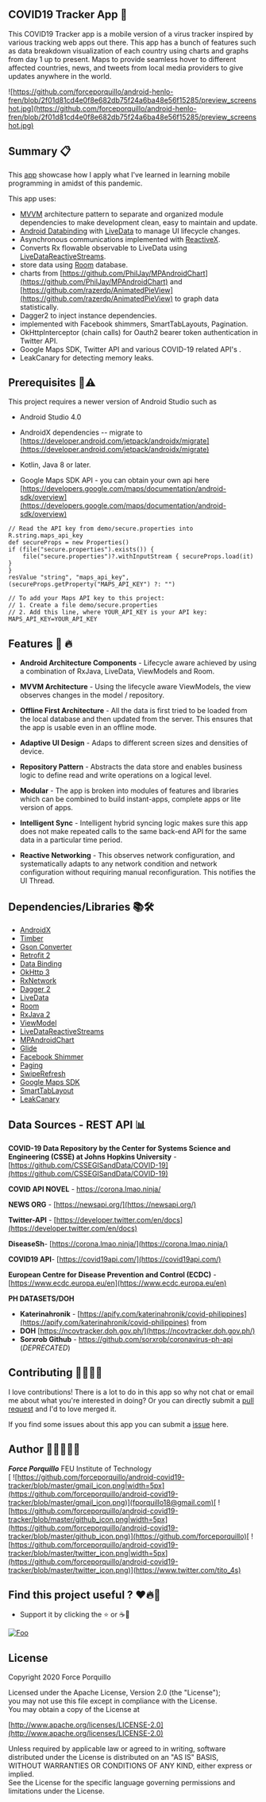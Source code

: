 

## COVID19 Tracker App 📱
This COVID19 Tracker app is a mobile version of a virus tracker inspired by various tracking web apps out there. This app has a bunch of features such as data breakdown visualization of each country using charts and graphs from day 1 up to present. Maps to provide seamless hover to different affected countries, news, and tweets from local media providers to give updates anywhere in the world.

![https://github.com/forceporquillo/android-henlo-fren/blob/2f01d81cd4e0f8e682db75f24a6ba48e56f15285/preview_screenshot.jpg](https://github.com/forceporquillo/android-henlo-fren/blob/2f01d81cd4e0f8e682db75f24a6ba48e56f15285/preview_screenshot.jpg)


## Summary 📋
This [app](https://github.com/forceporquillo/android-covid19-tracker) showcase how I apply what I've learned in learning mobile programming in amidst of this pandemic.

This app uses:
-   [MVVM](https://en.wikipedia.org/wiki/Model_View_ViewModel)  architecture pattern to separate and organized module dependencies to make development clean, easy to maintain and update.
-   [Android Databinding](https://developer.android.com/topic/libraries/data-binding/index.html)  with  [LiveData](https://developer.android.com/topic/libraries/architecture/livedata.html) to manage UI lifecycle changes.
-   Asynchronous communications implemented with  [ReactiveX](http://reactivex.io/).
- Converts Rx flowable observable to LiveData using  [LiveDataReactiveStreams](https://developer.android.com/reference/android/arch/lifecycle/LiveDataReactiveStreams).
-   store data using  [Room](https://developer.android.com/topic/libraries/architecture/room.html) database.
-  charts from [https://github.com/PhilJay/MPAndroidChart](https://github.com/PhilJay/MPAndroidChart) and [https://github.com/razerdp/AnimatedPieView](https://github.com/razerdp/AnimatedPieView) to graph data statistically.
- Dagger2 to inject instance dependencies.
- implemented with Facebook shimmers, SmartTabLayouts, Pagination.
- OkHttpInterceptor (chain calls) for Oauth2 bearer token authentication in Twitter API.
- Google Maps SDK, Twitter API and various COVID-19 related API's .
- LeakCanary for detecting memory leaks.

## Prerequisites 📍⚠️
This project requires a newer version of Android Studio such as 
- Android Studio 4.0
- AndroidX dependencies 
-- migrate to  [https://developer.android.com/jetpack/androidx/migrate](https://developer.android.com/jetpack/androidx/migrate)

- Kotlin, Java 8 or later.

- Google Maps SDK API - you can obtain your own api here [https://developers.google.com/maps/documentation/android-sdk/overview](https://developers.google.com/maps/documentation/android-sdk/overview)

```
// Read the API key from demo/secure.properties into R.string.maps_api_key  
def secureProps = new Properties()  
if (file("secure.properties").exists()) {  
    file("secure.properties")?.withInputStream { secureProps.load(it) }  
}  
resValue "string", "maps_api_key", (secureProps.getProperty("MAPS_API_KEY") ?: "")  

// To add your Maps API key to this project:  
// 1. Create a file demo/secure.properties  
// 2. Add this line, where YOUR_API_KEY is your API key: MAPS_API_KEY=YOUR_API_KEY
```

## Features 🚀 🔥
- **Android Architecture Components** - Lifecycle aware achieved by using a combination of RxJava, LiveData, ViewModels and Room.

- **MVVM Architecture** - Using the lifecycle aware ViewModels, the view observes changes in the model / repository.

- **Offline First Architecture** - All the data is first tried to be loaded from the local database and then updated from the server. This ensures that the app is usable even in an offline mode.

- **Adaptive UI Design** -  Adaps to different screen sizes and densities of device.

- **Repository Pattern** - Abstracts the data store and enables business logic to define read and write operations on a logical level.

- **Modular** - The app is broken into modules of features and libraries which can be combined to build instant-apps, complete apps or lite version of apps.

-   **Intelligent Sync**  - Intelligent hybrid syncing logic makes sure this app does not make repeated calls to the same back-end API for the same data in a particular time period.

- **Reactive Networking** - This observes network configuration, and systematically adapts to any network condition and network configuration without requiring manual reconfiguration. This notifies the UI Thread.

## Dependencies/Libraries 📚🛠
- [AndroidX](https://developer.android.com/jetpack/androidx)
- [Timber](https://github.com/JakeWharton/timber)
- [Gson Converter](https://github.com/square/retrofit/tree/master/retrofit-converters/gson)
- [Retrofit 2](https://square.github.io/retrofit/)
- [Data Binding](https://developer.android.com/topic/libraries/data-binding)
- [OkHttp 3](https://square.github.io/okhttp/)
- [RxNetwork](https://github.com/greyfoxit/RxNetwork)
- [Dagger 2](https://github.com/google/dagger)
- [LiveData](https://developer.android.com/reference/androidx/lifecycle/LiveData)
- [Room](https://developer.android.com/topic/libraries/architecture/room)
- [RxJava 2](https://github.com/ReactiveX/RxJava)
- [ViewModel](https://developer.android.com/topic/libraries/architecture/viewmodel)
- [LiveDataReactiveStreams](https://developer.android.com/reference/android/arch/lifecycle/LiveDataReactiveStreams)
- [MPAndroidChart](https://github.com/PhilJay/MPAndroidChart)
- [Glide](https://github.com/bumptech/glide)
- [Facebook Shimmer](https://facebook.github.io/shimmer-android/)
- [Paging](https://developer.android.com/topic/libraries/architecture/paging)
- [SwipeRefresh](https://developer.android.com/jetpack/androidx/releases/swiperefreshlayout)
- [Google Maps SDK](https://developers.google.com/maps/documentation)
- [SmartTabLayout](https://github.com/ogaclejapan/SmartTabLayout)
- [LeakCanary](https://square.github.io/leakcanary/)

## Data Sources - REST API 📊
**COVID-19 Data Repository by the Center for Systems Science and Engineering (CSSE) at Johns Hopkins University** - [https://github.com/CSSEGISandData/COVID-19](https://github.com/CSSEGISandData/COVID-19)

**COVID API NOVEL** - [https://corona.lmao.ninja/ ](https://corona.lmao.ninja/)

**NEWS ORG** - [https://newsapi.org/](https://newsapi.org/)

**Twitter-API** - [https://developer.twitter.com/en/docs](https://developer.twitter.com/en/docs) 

**DiseaseSh**- [https://corona.lmao.ninja/](https://corona.lmao.ninja/)

**COVID19 API**-  [https://covid19api.com/](https://covid19api.com/)

**European Centre for Disease Prevention and Control (ECDC)** - [https://www.ecdc.europa.eu/en](https://www.ecdc.europa.eu/en)

**PH DATASETS/DOH**
- **Katerinahronik** - [https://apify.com/katerinahronik/covid-philippines](https://apify.com/katerinahronik/covid-philippines) from 
- **DOH** [https://ncovtracker.doh.gov.ph/](https://ncovtracker.doh.gov.ph/)
- **Sorxrob Github** - https://github.com/sorxrob/coronavirus-ph-api (*DEPRECATED*)

## Contributing 🧑🏻‍🔧📲
I love contributions! There is a lot to do in this app so why not chat or email me about what you're interested in doing? Or you can directly submit a [pull request](https://github.com/forceporquillo/android-covid19-tracker/pulls) and I'd to love merged it.

If you find some issues about this app you can submit a [issue](https://github.com/forceporquillo/android-covid19-tracker/issues) here.

## Author 👨🏻‍💻🇵🇭

***Force Porquillo***
FEU Institute of Technology <br/>
[
![https://github.com/forceporquillo/android-covid19-tracker/blob/master/gmail_icon.png|width=5px](https://github.com/forceporquillo/android-covid19-tracker/blob/master/gmail_icon.png)](fporquillo18@gmail.com)[
![https://github.com/forceporquillo/android-covid19-tracker/blob/master/github_icon.png|width=5px](https://github.com/forceporquillo/android-covid19-tracker/blob/master/github_icon.png)](https://github.com/forceporquillo)[
![https://github.com/forceporquillo/android-covid19-tracker/blob/master/twitter_icon.png|width=5px](https://github.com/forceporquillo/android-covid19-tracker/blob/master/twitter_icon.png)](https://www.twitter.com/tito_4s)

## Find this project useful ?  ❤️🔥💯
-   Support it by clicking the  ⭐ or ☕🙏

[![Foo](https://camo.githubusercontent.com/4ba50f927b0ea667976efa9f43ae166caa2c4cf7/68747470733a2f2f63646e2e6275796d6561636f666665652e636f6d2f627574746f6e732f6c61746f2d6f72616e67652e706e67)](https://www.buymeacoffee.com/forcecodes)
## License

Copyright 2020 Force Porquillo

Licensed under the Apache License, Version 2.0 (the "License");  
you may not use this file except in compliance with the License.  
You may obtain a copy of the License at  

 [http://www.apache.org/licenses/LICENSE-2.0](http://www.apache.org/licenses/LICENSE-2.0)
   
Unless required by applicable law or agreed to in writing, software  
distributed under the License is distributed on an "AS IS" BASIS,  
WITHOUT WARRANTIES OR CONDITIONS OF ANY KIND, either express or implied.  
See the License for the specific language governing permissions and  
limitations under the License.